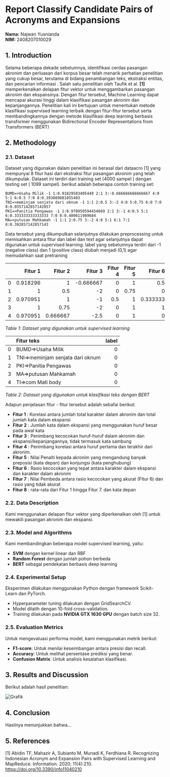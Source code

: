 # Report Classify Candidate Pairs of Acronyms and Expansions
**Nama:** Najwan Yusnianda  
**NIM:** 2408207010029

## 1. Introduction 
Selama beberapa dekade sebelumnya, identifikasi cerdas pasangan akronim dan perluasan dari
korpus besar telah menarik perhatian penelitian yang cukup besar, terutama di bidang penambangan teks,
ekstraksi entitas, dan pencarian informasi .
Salah satu penelitian oleh Taufik et al. **[1]** memperkenalkan delapan fitur vektor untuk menggambarkan pasangan akronim dan ekspansinya. Dengan fitur tersebut, Machine Learning dapat mencapai akurasi tinggi dalam klasifikasi pasangan akronim dan kepanjangannya.
Penelitian kali ini bertujuan untuk menentukan metode klasifikasi supervised learning terbaik dengan fitur-fitur tersebut serta membandingkannya dengan metode klasifikasi deep learning berbasis transformer menggunakan Bidirectional Encoder Representations from Transformers (BERT) 

## 2. Methodology  
### 2.1. Dataset  
Dataset yang digunakan dalam penelitian ini berasal dari dataacro [1] yang mempunyai 8 fitur hasi dari ekstraksi fitur pasangan akronim yang telah dikumpulak. Dataset ini terdiri dari training set (4000 sampel ) dengan testing set ( 1099 sampel). berikut adalah beberapa contoh training set:
```plaintext
BUMD=>Usaha Milik -1 1:0.91829583405449 2:1 3:-0.666666666666667 4:0 5:1 6:0.5 7:0 8:0.393089881055403
TNI=>meminjam senjata dari oknum -1 1:1 2:0.5 3:-2 4:0 5:0.75 6:0 7:0 8:0.0357142857142857
PKI=>Panitia Pengawas -1 1:0.970950594454669 2:1 3:-1 4:0.5 5:1 6:0.333333333333333 7:0 8:0.400611989684
MA=>putusan Mahkamah -1 1:1 2:0.75 3:-2 4:0 5:1 6:1 7:1 8:0.392857142857143

```

Data tersebut yang dikumpulkan selanjutnya dilakukan preprocessing untuk memisahkan antara fitur dan label dan text agar selanjutnya dapat digunakan untuk supervised learning. label yang sebelumnya terdiri dari -1 (negative class) dan 1 (positive class) diubah menjadi (0,1) agar memudahkan saat pretraining

|    |   Fitur 1 |   Fitur 2 |   Fitur 3 |   Fitur 4 |   Fitur 5 |   Fitur 6 |   Fitur 7 |   Fitur 8 |   label |
|---:|----------:|----------:|----------:|----------:|----------:|----------:|----------:|----------:|--------:|
|  0 |  0.918296 |  1        | -0.666667 |       0   |      1    |  0.5      |         0 | 0.39309   |       0 |
|  1 |  1        |  0.5      | -2        |       0   |      0.75 |  0        |         0 | 0.0357143 |       0 |
|  2 |  0.970951 |  1        | -1        |       0.5 |      1    |  0.333333 |         0 | 0.400612  |       0 |
|  3 |  1        |  0.75     | -2        |       0   |      1    |  1        |         1 | 0.392857  |       0 |
|  4 |  0.970951 |  0.666667 | -2.5      |       0   |      1    |  0        |         0 | 0.0196596 |       0 |

*Table 1: Dataset yang digunakan untuk supervised learning*

|    | Fitur teks                          |   label |
|---:|:---------------------------------|--------:|
|  0 | BUMD=>Usaha Milik                |       0 |
|  1 | TNI=>meminjam senjata dari oknum |       0 |
|  2 | PKI=>Panitia Pengawas            |       0 |
|  3 | MA=>putusan Mahkamah             |       0 |
|  4 | TI=>com Mati body                |       0 |

*Table 2: Dataset yang digunakan untuk klasifikasi teks dengan BERT*

Adapun penjelasan fitur - fitur tersebut adalah sebafai berikut:
- **Fitur 1** : Korelasi antara jumlah total karakter dalam akronim dan total
jumlah kata dalam ekspansi
- **Fitur 2** : Jumlah kata dalam ekspansi yang menggunakan huruf besar pada awal kata
- **Fitur 3** : Penimbang kecocokan huruf-huruf dalam akronim dan ekspansi/kepanjangannya, tidak termasuk kata sambung
- **Fitur 4** : Penimbang korelasi antara huruf pertama dan terakhir dari akronim.
- **Fitur 5** : Nilai Penalti kepada akronim yang mengandung banyak preposisi (kata depan) dan konjungsi (kata penghubung)
- **Fitur 6** : Rasio kecocokan yang tepat antara karakter dalam ekspansi dan karakter dalam akronim
- **Fitur 7** : Nilai Pembeda antara rasio kecocokan yang akurat (Fitur 6) dan rasio yang tidak akurat
- **Fitur 8** : rata-rata dari Fitur 1 hingga Fitur 7.
dan kata depan
### 2.2. Data Description 
Kami menggunakan delapan fitur vektor yang diperkenalkan oleh [1] untuk mewakili pasangan akronim dan ekspansi.  

### 2.3. Model and Algorithms  
Kami membandingkan beberapa model supervised learning, yaitu:  
- **SVM** dengan kernel linear dan RBF  
- **Random Forest** dengan jumlah pohon berbeda  
- **BERT** sebagai pendekatan berbasis deep learning  

### 2.4. Experimental Setup  
Eksperimen dilakukan menggunakan Python dengan framework Scikit-Learn dan PyTorch.  
- Hyperparameter tuning dilakukan dengan GridSearchCV.  
- Model dilatih dengan 10-fold cross-validation.  
- Training dilakukan pada **NVIDIA GTX 1630 GPU** dengan batch size 32.  

### 2.5. Evaluation Metrics  
Untuk mengevaluasi performa model, kami menggunakan metrik berikut:  
- **F1-score**: Untuk menilai keseimbangan antara presisi dan recall.  
- **Accuracy**: Untuk melihat persentase prediksi yang benar.  
- **Confusion Matrix**: Untuk analisis kesalahan klasifikasi.  

## 3. Results and Discussion 
Berikut adalah hasil penelitian:  

![Grafik](gambar.png)  

## 4. Conclusion 
Hasilnya menunjukkan bahwa...  

## 5. References 
[1] Abidin TF, Mahazir A, Subianto M, Munadi K, Ferdhiana R. Recognizing Indonesian Acronym and Expansion Pairs with Supervised Learning and MapReduce. Information. 2020; 11(4):210. https://doi.org/10.3390/info11040210